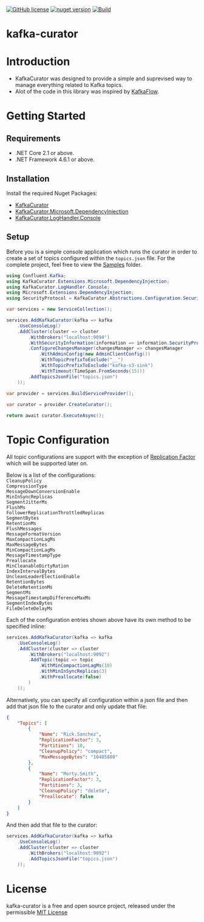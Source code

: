 [![GitHub license](https://img.shields.io/badge/license-MIT-blue.svg)](https://github.com/nizanrosh/kafka-curator/blob/main/LICENSE) [![nuget version](https://img.shields.io/nuget/v/KafkaCurator.svg?style=flat)](https://www.nuget.org/packages/KafkaCurator) [![Build](https://github.com/nizanrosh/kafka-curator/actions/workflows/build.yml/badge.svg)](https://github.com/nizanrosh/kafka-curator/actions/workflows/build.yml)
# kafka-curator

# Introduction
- KafkaCurator was designed to provide a simple and suprevised way to manage everything related to Kafka topics.
- Alot of the code in this library was inspired by [KafkaFlow](https://github.com/Farfetch/kafkaflow).

# Getting Started
## Requirements
- .NET Core 2.1 or above.
- .NET Framework 4.6.1 or above.

## Installation
Install the required Nuget Packages:
- [KafkaCurator](https://www.nuget.org/packages/KafkaCurator)
- [KafkaCurator.Microsoft.DependencyInjection](https://www.nuget.org/packages/KafkaCurator.Microsoft.DependencyInjection)
- [KafkaCurator.LogHandler.Console](https://www.nuget.org/packages/KafkaCurator.LogHandler.Console)

## Setup

Before you is a simple console application which runs the curator in order to create a set of topics configured within the `topics.json` file.
For the complete project, feel free to view the [Samples](https://github.com/nizanrosh/kafka-curator/tree/main/samples/) folder.

```cs
using Confluent.Kafka;
using KafkaCurator.Extensions.Microsoft.DependencyInjection;
using KafkaCurator.LogHandler.Console;
using Microsoft.Extensions.DependencyInjection;
using SecurityProtocol = KafkaCurator.Abstractions.Configuration.SecurityProtocol;

var services = new ServiceCollection();

services.AddKafkaCurator(kafka => kafka
    .UseConsoleLog()
    .AddCluster(cluster => cluster
        .WithBrokers("localhost:9094")
        .WithSecurityInformation(information => information.SecurityProtocol = SecurityProtocol.Ssl)
        .ConfigureChangesManager(changesManager => changesManager
            .WithAdminConfig(new AdminClientConfig())
            .WithTopicPrefixToExclude("__")
            .WithTopicPrefixToExclude("kafka-s3-sink")
            .WithTimeout(TimeSpan.FromSeconds(15)))
        .AddTopicsJsonFile("topics.json")
    ));
    
var provider = services.BuildServiceProvider();

var curator = provider.CreateCurator();

return await curator.ExecuteAsync();
```

# Topic Configuration
All topic configurations are support with the exception of [Replication Factor](https://docs.confluent.io/kafka-connectors/firebase/current/source/firebase_source_connector_config.html#cp-license:~:text=confluent.topic.replication,brokers%20(often%201).) which will be supported later on.

Below is a list of the configurations:\
`CleanupPolicy`\
`CompressionType`\
`MessageDownConversionEnable`\
`MinInSyncReplicas`\
`SegmentJitterMs`\
`FlushMs`\
`FollowerReplicationThrottledReplicas`\
`SegmentBytes`\
`RetentionMs`\
`FlushMessages`\
`MessageFormatVersion`\
`MaxCompactionLagMs`\
`MaxMessageBytes`\
`MinCompactionLagMs`\
`MessageTimestampType`\
`Preallocate`\
`MinCleanableDirtyRation`\
`IndexIntervalBytes`\
`UncleanLeaderElectionEnable`\
`RetentionBytes`\
`DeleteRetentionMs`\
`SegmentMs`\
`MessageTimestampDifferenceMaxMs`\
`SegmentIndexBytes`\
`FileDeleteDelayMs`

Each of the configuration entries shown above have its own method to be specified inline:
```cs
services.AddKafkaCurator(kafka => kafka
    .UseConsoleLog()
    .AddCluster(cluster => cluster
        .WithBrokers("localhost:9092")
        .AddTopic(topic => topic
            .WithMinCompactionLagMs(10)
            .WithMinInSyncReplicas(3)
            .WithPreallocate(false)
        )
    ));
```

Alternatively, you can specify all configuration within a json file and then add that json file to the curator and only update that file:

```json
{
    "Topics": [
        {
            "Name": "Rick.Sanchez",
            "ReplicationFactor": 3,
            "Partitions": 10,
            "CleanupPolicy": "compact",
            "MaxMessageBytes": "10485880"
        },
        {
            "Name": "Morty.Smith",
            "ReplicationFactor": 3,
            "Partitions": 3,
            "CleanupPolicy": "delete",
            "Preallocate": false
        }
    ]
}
```

And then add that file to the curator:
```cs
services.AddKafkaCurator(kafka => kafka
    .UseConsoleLog()
    .AddCluster(cluster => cluster
        .WithBrokers("localhost:9092")
        .AddTopicsJsonFile("topics.json")
    ));
```

# License
kafka-curator is a free and open source project, released under the permissible [MIT License](https://github.com/nizanrosh/kafka-curator/blob/main/LICENSE)
